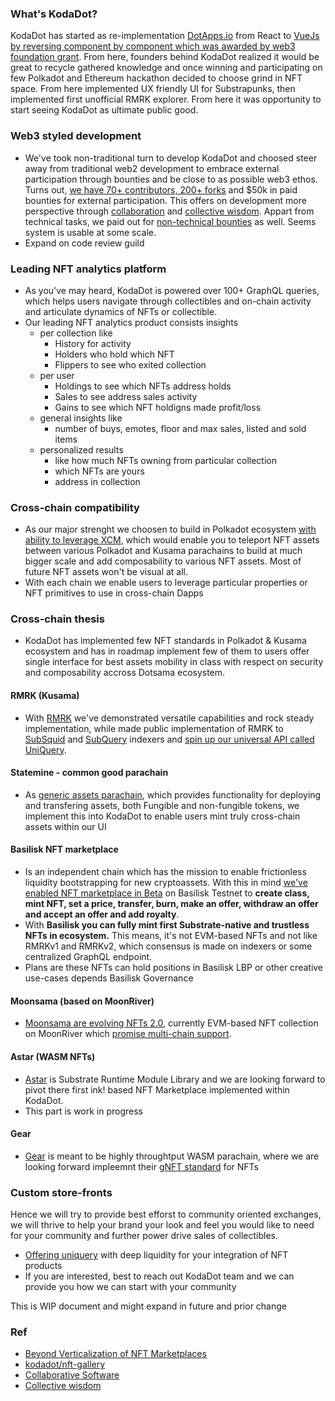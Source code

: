 ### What's KodaDot?

KodaDot has started as re-implementation [DotApps.io](https://dotapps.io/) from React to [VueJs by reversing component by component which was awarded by web3 foundation grant](https://vue-polkadot.js.org/).
From here, founders behind KodaDot realized it would be great to recycle gathered knowledge and once winning and participating on few Polkadot and Ethereum hackathon decided to choose grind in NFT space. From here implemented UX friendly UI for Substrapunks, then implemented first unofficial RMRK explorer. 
From here it was opportunity to start seeing KodaDot as ultimate public good. 

### Web3 styled development
- We've took non-traditional turn to develop KodaDot and choosed steer away from traditional web2 development to embrace external participation through bounties and be close to as possible web3 ethos. Turns out, [we have 70+ contributors, 200+ forks](https://github.com/kodadot/nft-gallery) and $50k in paid bounties for external participation. This offers on development more perspective through [collaboration](https://en.wikipedia.org/wiki/Collaboration) and [collective wisdom](https://en.wikipedia.org/wiki/Collective_wisdom). Appart from technical tasks, we paid out for [non-technical bounties](https://github.com/kodadot/nft-gallery/issues?q=is%3Aopen+is%3Aissue+label%3A%22%E2%9C%8D%EF%B8%8F+-+writing%22) as well. Seems system is usable at some scale. 
- Expand on code review guild 

### Leading NFT analytics platform
- As you've may heard, KodaDot is powered over 100+ GraphQL queries, which helps users navigate through collectibles and on-chain activity and articulate dynamics of NFTs or collectible. 
- Our leading NFT analytics product consists insights 
  - per collection like 
    - History for activity
    - Holders who hold which NFT
    - Flippers to see who exited collection 
  - per user 
    - Holdings to see which NFTs address holds 
    - Sales to see address sales activity 
    - Gains to see which NFT holdigns made profit/loss
  - general insights like
    - number of buys, emotes, floor and max sales, listed and sold items
  - personalized results
    - like how much NFTs owning from particular collection
    - which NFTs are yours 
    - address in collection

### Cross-chain compatibility 
- As our major strenght we choosen to build in Polkadot ecosystem [with ability to leverage XCM](https://wiki.polkadot.network/docs/learn-crosschain), which would enable you to teleport NFT assets between various Polkadot and Kusama parachains to build at much bigger scale and add composability to various NFT assets. Most of future NFT assets won't be visual at all. 
- With each chain we enable users to leverage particular properties or NFT primitives to use in cross-chain Dapps

### Cross-chain thesis
- KodaDot has implemented few NFT standards in Polkadot & Kusama ecosystem and has in roadmap implement few of them to users offer single interface for best assets mobility in class with respect on security and composability accross Dotsama ecosystem.
 
#### RMRK (Kusama)
- With [RMRK](https://www.rmrk.app/) we've demonstrated versatile capabilities and rock steady implementation, while made public implementation of RMRK to [SubSquid](https://subsquid.io/) and [SubQuery](https://subquery.network/) indexers and [spin up our universal API called UniQuery](https://github.com/kodadot/packages/tree/main/uniquery). 

#### Statemine - common good parachain
- As [generic assets parachain](https://guide.kusama.network/docs/kusama-statemine/), which provides functionality for deploying and transfering assets, both Fungible and non-fungible tokens, we implement this into KodaDot to enable users mint truly cross-chain assets within our UI 

#### Basilisk NFT marketplace
- Is an independent chain which has the mission to enable frictionless liquidity bootstrapping for new cryptoassets. With this in mind [we've enabled NFT marketplace in Beta](https://github.com/galacticcouncil/amsterdot-bounties-2022/issues/5) on Basilisk Testnet to **create class, mint NFT, set a price, transfer, burn, make an offer, withdraw an offer and accept an offer and add royalty**. 
- With **Basilisk you can fully mint first Substrate-native and trustless NFTs in ecosystem.** This means, it's not EVM-based NFTs and not like RMRKv1 and RMRKv2, which consensus is made on indexers or some centralized GraphQL endpoint.
- Plans are these NFTs can hold positions in Basilisk LBP or other creative use-cases depends Basilisk Governance

#### Moonsama (based on MoonRiver)
- [Moonsama are evolving NFTs 2.0](https://moonsama.com/), currently EVM-based NFT collection on MoonRiver which [promise multi-chain support](https://wiki.moonsama.com/litepaper).

#### Astar (WASM NFTs)
- [Astar](https://parachains.info/details/astar/) is Substrate Runtime Module Library and we are looking forward to pivot there first ink! based NFT Marketplace implemented within KodaDot.
- This part is work in progress

#### Gear
- [Gear](https://parachains.info/details/gear/) is meant to be highly throughtput WASM parachain, where we are looking forward impleemnt their [gNFT standard](https://wiki.gear-tech.io/examples/gnft-721/) for NFTs 

### Custom store-fronts

Hence we will try to provide best efforst to community oriented exchanges, we will thrive to help your brand your look and feel you would like to need for your community and further power drive sales of collectibles. 
- [Offering uniquery](https://github.com/kodadot/packages/tree/main/uniquery) with deep liquidity for your integration of NFT products
- If you are interested, best to reach out KodaDot team and we can provide you how we can start with your community

This is WIP document and might expand in future and prior change

### Ref
- [Beyond Verticalization of NFT Marketplaces](https://multicoin.capital/es/2022/06/22/beyond-verticalization-of-nft-marketplaces/)
- [kodadot/nft-gallery](https://github.com/kodadot/nft-gallery)
- [Collaborative Software](https://en.wikipedia.org/wiki/Collaborative_software)
- [Collective wisdom](https://en.wikipedia.org/wiki/Collective_wisdom)